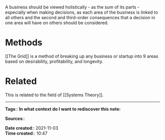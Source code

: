 A business should be viewed holistically - as the sum of its parts - especially when making decisions, as each area of the business is linked to all others and the second and third-order consequences that a decision in one area will have on others should be considered.


# Methods
[[The Grid]] is a method of breaking up any business or startup into 9 areas based on desirability, profitability, and longevity. 


# Related
This is related to the field of [[Systems Theory]].

---
**Tags**::
**In what context do I want to rediscover this note:**

**Sources**::

**Date created**:: 2021-11-03  
**Time created**:: 10:47